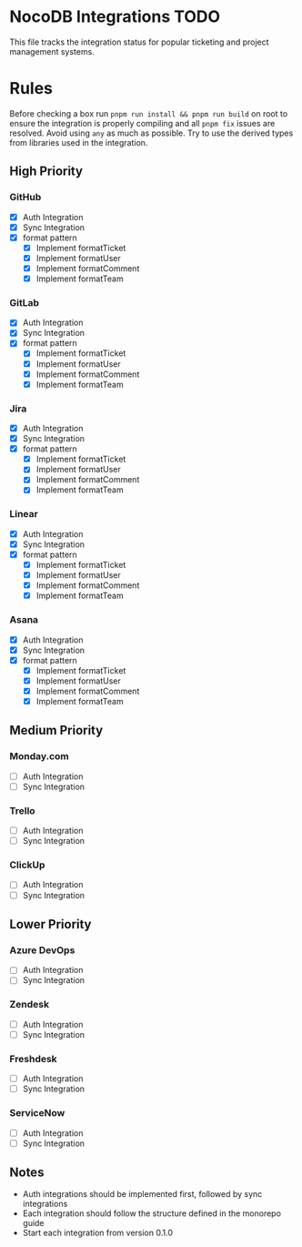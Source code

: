# NocoDB Integrations TODO

This file tracks the integration status for popular ticketing and project management systems.

# Rules

Before checking a box run `pnpm run install && pnpm run build` on root to ensure the integration is properly compiling and all `pnpm fix` issues are resolved.
Avoid using `any` as much as possible. Try to use the derived types from libraries used in the integration.

## High Priority

### GitHub
- [x] Auth Integration
- [x] Sync Integration
- [x] format<Entity> pattern
  - [x] Implement formatTicket
  - [x] Implement formatUser
  - [x] Implement formatComment
  - [x] Implement formatTeam

### GitLab
- [x] Auth Integration
- [x] Sync Integration
- [x] format<Entity> pattern
  - [x] Implement formatTicket
  - [x] Implement formatUser
  - [x] Implement formatComment
  - [x] Implement formatTeam

### Jira
- [x] Auth Integration
- [x] Sync Integration
- [x] format<Entity> pattern
  - [x] Implement formatTicket
  - [x] Implement formatUser
  - [x] Implement formatComment
  - [x] Implement formatTeam

### Linear
- [x] Auth Integration
- [x] Sync Integration
- [x] format<Entity> pattern
  - [x] Implement formatTicket
  - [x] Implement formatUser
  - [x] Implement formatComment
  - [x] Implement formatTeam

### Asana
- [x] Auth Integration
- [x] Sync Integration
- [x] format<Entity> pattern
  - [x] Implement formatTicket
  - [x] Implement formatUser
  - [x] Implement formatComment
  - [x] Implement formatTeam

## Medium Priority

### Monday.com
- [ ] Auth Integration
- [ ] Sync Integration

### Trello
- [ ] Auth Integration
- [ ] Sync Integration

### ClickUp
- [ ] Auth Integration
- [ ] Sync Integration

## Lower Priority

### Azure DevOps
- [ ] Auth Integration
- [ ] Sync Integration

### Zendesk
- [ ] Auth Integration
- [ ] Sync Integration

### Freshdesk
- [ ] Auth Integration
- [ ] Sync Integration

### ServiceNow
- [ ] Auth Integration
- [ ] Sync Integration

## Notes
- Auth integrations should be implemented first, followed by sync integrations
- Each integration should follow the structure defined in the monorepo guide
- Start each integration from version 0.1.0 